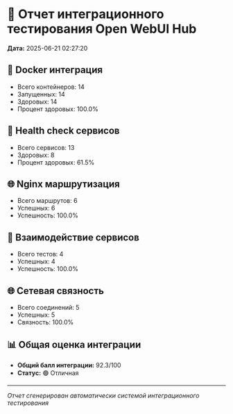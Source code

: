# 🔗 Отчет интеграционного тестирования Open WebUI Hub
**Дата:** 2025-06-21 02:27:20

## 🐳 Docker интеграция
- Всего контейнеров: 14
- Запущенных: 14
- Здоровых: 14
- Процент здоровых: 100.0%

## 🏥 Health check сервисов
- Всего сервисов: 13
- Здоровых: 8
- Процент здоровых: 61.5%

## 🌐 Nginx маршрутизация
- Всего маршрутов: 6
- Успешных: 6
- Успешность: 100.0%

## 🔄 Взаимодействие сервисов
- Всего тестов: 4
- Успешных: 4
- Успешность: 100.0%

## 🌐 Сетевая связность
- Всего соединений: 5
- Успешных: 5
- Связность: 100.0%

## 📊 Общая оценка интеграции
- **Общий балл интеграции:** 92.3/100
- **Статус:** 🟢 Отличная

---
*Отчет сгенерирован автоматически системой интеграционного тестирования*